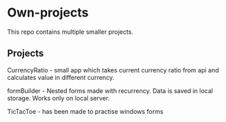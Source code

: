 # Own-projects
This repo contains multiple smaller projects.
## Projects

CurrencyRatio - small app which takes current currency ratio from api and calculates value in different currency.

formBuilder - Nested forms made with recurrency. Data is saved in local storage. Works only on local server.

TicTacToe - has been made to practise windows forms
